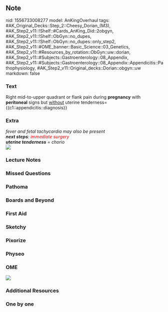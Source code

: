 ## Note
nid: 1556733008277
model: AnKingOverhaul
tags: #AK_Original_Decks::Step_2::Cheesy_Dorian_(M3), #AK_Step2_v11::!Shelf::#Cards_AnKing_Did::2obgyn, #AK_Step2_v11::!Shelf::ObGyn::no_dupes, #AK_Step2_v11::!Shelf::ObGyn::no_dupes::only_step2, #AK_Step2_v11::#OME_banner::Basic_Science::03_Genetics, #AK_Step2_v11::#Resources_by_rotation::ObGyn::uw::dorian, #AK_Step2_v11::#Subjects::Gastroenterology::08_Appendix, #AK_Step2_v11::#Subjects::Gastroenterology::08_Appendix::Appendicitis::Pathophysiology, #AK_Step2_v11::Original_decks::Dorian::obgyn::uw
markdown: false

### Text
Right mid-to-upper quadrant or flank pain during <b>pregnancy</b>
with <b>peritoneal</b> signs but <u>without</u> uterine tenderness=
{{c1::appendicitis::diagnosis}}

### Extra
<div>
  <div>
    <div>
      <div>
        <div style=
        "text-decoration: underline; font-weight: bold;"></div>
      </div>
    </div>
  </div>
</div>
<div>
  <div>
    <div>
      <i>fever and fetal tachycardia may also be present</i>
    </div>
    <div>
      <i><b>next steps</b>: <font color="#FF0000" style=
      "">immediate surgery</font></i>
    </div>
    <div>
      <i><b>uterine tenderness</b> = chorio</i>
    </div>
  </div>
</div>
<div>
  <i><img src="paste-2031360617218051.jpg"></i>
</div>
<div style="font-weight: bold;"></div>

### Lecture Notes


### Missed Questions


### Pathoma


### Boards and Beyond


### First Aid


### Sketchy


### Pixorize


### Physeo


### OME
<div class="ome-widget">
  <a href="https://onlinemeded.org/spa/obgyn?ref=anki"><img src=
  "_OME_AnkiFlashcards_Topic_5.png"></a>
</div>

### Additional Resources


### One by one

